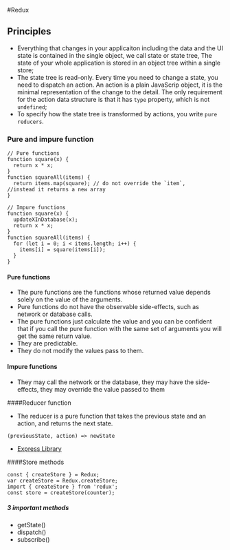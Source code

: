 #Redux
## Principles
* Everything that changes in your applicaiton including the data and the UI state is contained in the single object, we call state or state tree, The state of your whole application is stored in an object tree within a single store;
* The state tree is read-only. Every time you need to change a state, you need to dispatch an action. An action is a plain JavaScrip object, it is the minimal representation of the change to the detail. The only requirement for the action data structure is that it has `type` property, which is not `undefined`;
* To specify how the state tree is transformed by actions, you write `pure reducers`.


### Pure and impure function 
```
// Pure functions
function square(x) {
  return x * x;
}
function squareAll(items) {
  return items.map(square); // do not override the `item`, 									  //instead it returns a new array
}

// Impure functions
function square(x) {
  updateXInDatabase(x);
  return x * x;
}
function squareAll(items) {
  for (let i = 0; i < items.length; i++) {
    items[i] = square(items[i]);
  }
}
```
#### Pure functions
* The pure functions are the functions whose returned value depends solely on the value of the arguments. 
* Pure functions do not have the observable side-effects, such as network or database calls. 
* The pure functions just calculate the value and you can be confident that if you call the pure function with the same set of arguments you will get the same return value. 
* They are predictable.
* They do not modify the values pass to them.

#### Impure functions
* They may call the network or the database, they may have the side-effects, they may override the value passed to them		

####Reducer function
* The reducer is a pure function that takes the previous state and an action, and returns the next state.

 ```(previousState, action) => newState```
* [Express Library](https://github.com/mjackson/expect)

####Store methods
```
const { createStore } = Redux;
var createStore = Redux.createStore;
import { createStore } from 'redux';
const store = createStore(counter);
```
##### 3 important methods
* getState()
* dispatch()
* subscribe()




